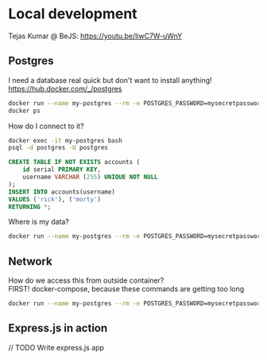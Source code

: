 # Local development
Tejas Kumar @ BeJS: https://youtu.be/liwC7W-uWnY  
## Postgres
I need a database real quick but don't want to install anything!  
https://hub.docker.com/_/postgres  
```bash
docker run --name my-postgres --rm -e POSTGRES_PASSWORD=mysecretpassword postgres
docker ps
```

How do I connect to it?
```bash
docker exec -it my-postgres bash
psql -d postgres -U postgres
```
```sql
CREATE TABLE IF NOT EXISTS accounts (
    id serial PRIMARY KEY,
    username VARCHAR (255) UNIQUE NOT NULL
);
INSERT INTO accounts(username)
VALUES ('rick'), ('morty')
RETURNING *;
```

Where is my data?  
```bash
docker run --name my-postgres --rm -e POSTGRES_PASSWORD=mysecretpassword -v /tmp/postgres-data:/var/lib/postgresql/data postgres
```

## Network
How do we access this from outside container?  
FIRST! docker-compose, because these commands are getting too long
```bash
docker run --name my-postgres --rm -e POSTGRES_PASSWORD=mysecretpassword -v ./postgres-data:/var/lib/postgresql/data -p 5432:5432 postgres
```

## Express.js in action
// TODO Write express.js app
